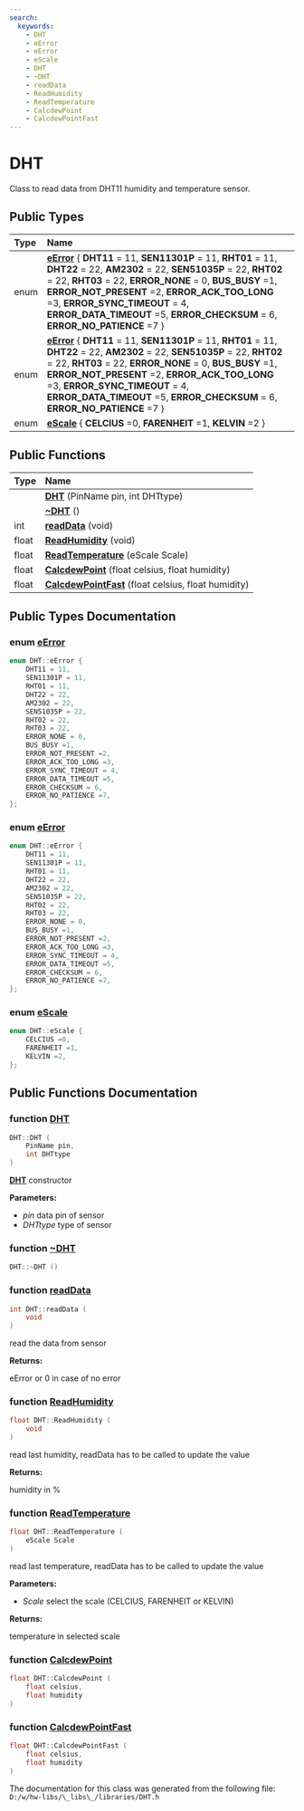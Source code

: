 ```yaml
---
search:
  keywords:
    - DHT
    - eError
    - eError
    - eScale
    - DHT
    - ~DHT
    - readData
    - ReadHumidity
    - ReadTemperature
    - CalcdewPoint
    - CalcdewPointFast
---
```


# DHT

Class to read data from DHT11 humidity and temperature sensor.

## Public Types

| Type | Name |
| :--- | :--- |
| enum | [**eError**](dht.md#1a649af39fa19814c7862430a49e165d62) { **DHT11** = 11, **SEN11301P** = 11, **RHT01** = 11, **DHT22** = 22, **AM2302** = 22, **SEN51035P** = 22, **RHT02** = 22, **RHT03** = 22, **ERROR\_NONE** = 0, **BUS\_BUSY** =1, **ERROR\_NOT\_PRESENT** =2, **ERROR\_ACK\_TOO\_LONG** =3, **ERROR\_SYNC\_TIMEOUT** = 4, **ERROR\_DATA\_TIMEOUT** =5, **ERROR\_CHECKSUM** = 6, **ERROR\_NO\_PATIENCE** =7 } |
| enum | [**eError**](dht.md#1a649af39fa19814c7862430a49e165d62) { **DHT11** = 11, **SEN11301P** = 11, **RHT01** = 11, **DHT22** = 22, **AM2302** = 22, **SEN51035P** = 22, **RHT02** = 22, **RHT03** = 22, **ERROR\_NONE** = 0, **BUS\_BUSY** =1, **ERROR\_NOT\_PRESENT** =2, **ERROR\_ACK\_TOO\_LONG** =3, **ERROR\_SYNC\_TIMEOUT** = 4, **ERROR\_DATA\_TIMEOUT** =5, **ERROR\_CHECKSUM** = 6, **ERROR\_NO\_PATIENCE** =7 } |
| enum | [**eScale**](dht.md#1abad043321f886924f6833923336f634e) { **CELCIUS** =0, **FARENHEIT** =1, **KELVIN** =2 } |

## Public Functions

| Type | Name |
| :--- | :--- |
|  | [**DHT**](dht.md#1aaecd9f1478e898b35dc76f17c893f9d5) \(PinName pin, int DHTtype\) |
|  | [**~DHT**](dht.md#1aa3034e0207490f85b581a7700547d225) \(\) |
| int | [**readData**](dht.md#1afd1bb67764109d11492c7d10036aeddb) \(void\) |
| float | [**ReadHumidity**](dht.md#1a7ecef07fcbc57545928364cdcd47f16a) \(void\) |
| float | [**ReadTemperature**](dht.md#1af9c54e7a2a2534bceba781f9904458c0) \(eScale Scale\) |
| float | [**CalcdewPoint**](dht.md#1a710cf832d645d3df72b6c12278fcf283) \(float celsius, float humidity\) |
| float | [**CalcdewPointFast**](dht.md#1acf0bbb83753dd8bdbb0ed46dc58b9ed0) \(float celsius, float humidity\) |

## Public Types Documentation

### enum [eError](dht.md#1a649af39fa19814c7862430a49e165d62)

```cpp
enum DHT::eError {
    DHT11 = 11,
    SEN11301P = 11,
    RHT01 = 11,
    DHT22 = 22,
    AM2302 = 22,
    SEN51035P = 22,
    RHT02 = 22,
    RHT03 = 22,
    ERROR_NONE = 0,
    BUS_BUSY =1,
    ERROR_NOT_PRESENT =2,
    ERROR_ACK_TOO_LONG =3,
    ERROR_SYNC_TIMEOUT = 4,
    ERROR_DATA_TIMEOUT =5,
    ERROR_CHECKSUM = 6,
    ERROR_NO_PATIENCE =7,
};
```

### enum [eError](dht.md#1a649af39fa19814c7862430a49e165d62)

```cpp
enum DHT::eError {
    DHT11 = 11,
    SEN11301P = 11,
    RHT01 = 11,
    DHT22 = 22,
    AM2302 = 22,
    SEN51035P = 22,
    RHT02 = 22,
    RHT03 = 22,
    ERROR_NONE = 0,
    BUS_BUSY =1,
    ERROR_NOT_PRESENT =2,
    ERROR_ACK_TOO_LONG =3,
    ERROR_SYNC_TIMEOUT = 4,
    ERROR_DATA_TIMEOUT =5,
    ERROR_CHECKSUM = 6,
    ERROR_NO_PATIENCE =7,
};
```

### enum [eScale](dht.md#1abad043321f886924f6833923336f634e)

```cpp
enum DHT::eScale {
    CELCIUS =0,
    FARENHEIT =1,
    KELVIN =2,
};
```

## Public Functions Documentation

### function [DHT](dht.md#1aaecd9f1478e898b35dc76f17c893f9d5)

```cpp
DHT::DHT (
    PinName pin,
    int DHTtype
)
```

[**DHT**](dht.md) constructor

**Parameters:**

* _pin_ data pin of sensor 
* _DHTtype_ type of sensor 

### function [~DHT](dht.md#1aa3034e0207490f85b581a7700547d225)

```cpp
DHT::~DHT ()
```

### function [readData](dht.md#1afd1bb67764109d11492c7d10036aeddb)

```cpp
int DHT::readData (
    void 
)
```

read the data from sensor

**Returns:**

eError or 0 in case of no error

### function [ReadHumidity](dht.md#1a7ecef07fcbc57545928364cdcd47f16a)

```cpp
float DHT::ReadHumidity (
    void 
)
```

read last humidity, readData has to be called to update the value

**Returns:**

humidity in %

### function [ReadTemperature](dht.md#1af9c54e7a2a2534bceba781f9904458c0)

```cpp
float DHT::ReadTemperature (
    eScale Scale
)
```

read last temperature, readData has to be called to update the value

**Parameters:**

* _Scale_ select the scale \(CELCIUS, FARENHEIT or KELVIN\)

**Returns:**

temperature in selected scale

### function [CalcdewPoint](dht.md#1a710cf832d645d3df72b6c12278fcf283)

```cpp
float DHT::CalcdewPoint (
    float celsius,
    float humidity
)
```

### function [CalcdewPointFast](dht.md#1acf0bbb83753dd8bdbb0ed46dc58b9ed0)

```cpp
float DHT::CalcdewPointFast (
    float celsius,
    float humidity
)
```

The documentation for this class was generated from the following file: `D:/w/hw-libs/\_libs\_/libraries/DHT.h`

